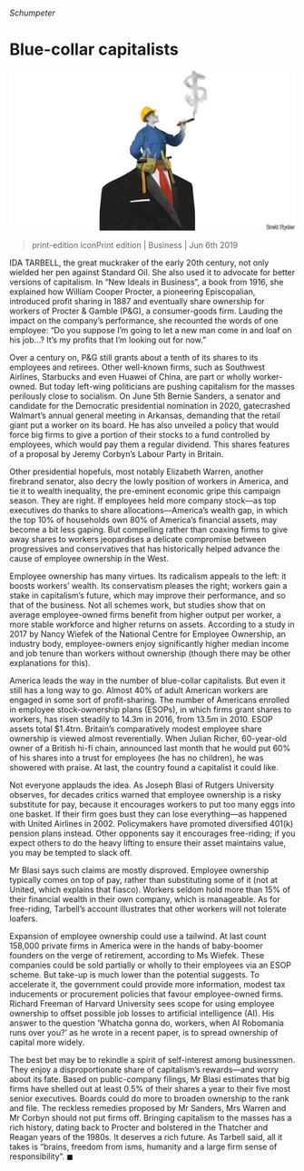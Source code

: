 ###### Schumpeter

# Blue-collar capitalists 

![image](images/20190608_WBD000_0.jpg) 

> print-edition iconPrint edition | Business | Jun 6th 2019 

IDA TARBELL, the great muckraker of the early 20th century, not only wielded her pen against Standard Oil. She also used it to advocate for better versions of capitalism. In “New Ideals in Business”, a book from 1916, she explained how William Cooper Procter, a pioneering Episcopalian, introduced profit sharing in 1887 and eventually share ownership for workers of Procter & Gamble (P&G), a consumer-goods firm. Lauding the impact on the company’s performance, she recounted the words of one employee: “Do you suppose I’m going to let a new man come in and loaf on his job…? It’s my profits that I’m looking out for now.” 

Over a century on, P&G still grants about a tenth of its shares to its employees and retirees. Other well-known firms, such as Southwest Airlines, Starbucks and even Huawei of China, are part or wholly worker-owned. But today left-wing politicians are pushing capitalism for the masses perilously close to socialism. On June 5th Bernie Sanders, a senator and candidate for the Democratic presidential nomination in 2020, gatecrashed Walmart’s annual general meeting in Arkansas, demanding that the retail giant put a worker on its board. He has also unveiled a policy that would force big firms to give a portion of their stocks to a fund controlled by employees, which would pay them a regular dividend. This shares features of a proposal by Jeremy Corbyn’s Labour Party in Britain. 

Other presidential hopefuls, most notably Elizabeth Warren, another firebrand senator, also decry the lowly position of workers in America, and tie it to wealth inequality, the pre-eminent economic gripe this campaign season. They are right. If employees held more company stock—as top executives do thanks to share allocations—America’s wealth gap, in which the top 10% of households own 80% of America’s financial assets, may become a bit less gaping. But compelling rather than coaxing firms to give away shares to workers jeopardises a delicate compromise between progressives and conservatives that has historically helped advance the cause of employee ownership in the West. 

Employee ownership has many virtues. Its radicalism appeals to the left: it boosts workers’ wealth. Its conservatism pleases the right; workers gain a stake in capitalism’s future, which may improve their performance, and so that of the business. Not all schemes work, but studies show that on average employee-owned firms benefit from higher output per worker, a more stable workforce and higher returns on assets. According to a study in 2017 by Nancy Wiefek of the National Centre for Employee Ownership, an industry body, employee-owners enjoy significantly higher median income and job tenure than workers without ownership (though there may be other explanations for this). 

America leads the way in the number of blue-collar capitalists. But even it still has a long way to go. Almost 40% of adult American workers are engaged in some sort of profit-sharing. The number of Americans enrolled in employee stock-ownership plans (ESOPs), in which firms grant shares to workers, has risen steadily to 14.3m in 2016, from 13.5m in 2010. ESOP assets total $1.4trn. Britain’s comparatively modest employee share ownership is viewed almost reverentially. When Julian Richer, 60-year-old owner of a British hi-fi chain, announced last month that he would put 60% of his shares into a trust for employees (he has no children), he was showered with praise. At last, the country found a capitalist it could like. 

Not everyone applauds the idea. As Joseph Blasi of Rutgers University observes, for decades critics warned that employee ownership is a risky substitute for pay, because it encourages workers to put too many eggs into one basket. If their firm goes bust they can lose everything—as happened with United Airlines in 2002. Policymakers have promoted diversified 401(k) pension plans instead. Other opponents say it encourages free-riding; if you expect others to do the heavy lifting to ensure their asset maintains value, you may be tempted to slack off. 

Mr Blasi says such claims are mostly disproved. Employee ownership typically comes on top of pay, rather than substituting some of it (not at United, which explains that fiasco). Workers seldom hold more than 15% of their financial wealth in their own company, which is manageable. As for free-riding, Tarbell’s account illustrates that other workers will not tolerate loafers. 

Expansion of employee ownership could use a tailwind. At last count 158,000 private firms in America were in the hands of baby-boomer founders on the verge of retirement, according to Ms Wiefek. These companies could be sold partially or wholly to their employees via an ESOP scheme. But take-up is much lower than the potential suggests. To accelerate it, the government could provide more information, modest tax inducements or procurement policies that favour employee-owned firms. Richard Freeman of Harvard University sees scope for using employee ownership to offset possible job losses to artificial intelligence (AI). His answer to the question ‘Whatcha gonna do, workers, when AI Robomania runs over you?’ as he wrote in a recent paper, is to spread ownership of capital more widely. 

The best bet may be to rekindle a spirit of self-interest among businessmen. They enjoy a disproportionate share of capitalism’s rewards—and worry about its fate. Based on public-company filings, Mr Blasi estimates that big firms have shelled out at least 0.5% of their shares a year to their five most senior executives. Boards could do more to broaden ownership to the rank and file. The reckless remedies proposed by Mr Sanders, Mrs Warren and Mr Corbyn should not put firms off. Bringing capitalism to the masses has a rich history, dating back to Procter and bolstered in the Thatcher and Reagan years of the 1980s. It deserves a rich future. As Tarbell said, all it takes is “brains, freedom from isms, humanity and a large firm sense of responsibility”. ◼ 

